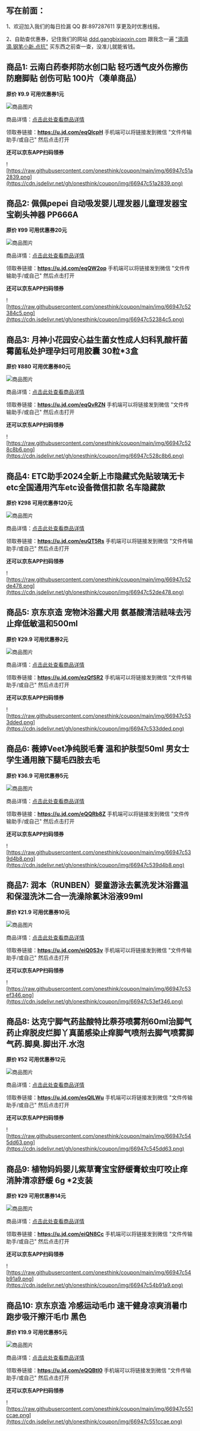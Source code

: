 ## 写在前面：

1、欢迎加入我们的每日捡漏 QQ 群:897287611 享更及时优惠线报。

2、自助查优惠券，记住我们的网站 [ddd.gangbixiaoxin.com](https://ddd.gangbixiaoxin.com) 跟我念一遍 ["滴滴滴.钢笔小新.点抗"](https://ddd.gangbixiaoxin.com) 买东西之前查一查，没准儿就能省钱。

## 商品1: 云南白药泰邦防水创口贴  轻巧透气皮外伤擦伤防磨脚贴 创伤可贴 100片（凑单商品）

**原价 ¥9.9 可用优惠券1元**

![商品图片](http://img14.360buyimg.com/n1/jfs/t1/243075/2/13793/140840/6683922bF3b79b4bc/b9a74cf50696e56e.jpg)

商品详情：[点击此处查看商品详情](https://union-click.jd.com/jdc?e=1003156031&amp;p=JF8BAa8JK1olXwIDVFpZDkoTBl8IGloUXA4HUltYAUInRzBQRQQlBENHFRxWFlVMWzBeTA9KQl1XSwwDVFVPRjtUBAJQAVsMFgQZBCliRwlXRT5RDQ9VUhcKWCJjAjxXfBl-LmgANDgIfSBCRiZ2UyMUNHt7LwlKSEdjeh9tbChyAnFrBjcpe0tLexpvYjlMJQRiDFYkahJ_RxtDYz13FAdJNCxUWC9kf21reVJwP1x2USk0VThsYAxLbARHOH9xIwEqUjxKVhZJRT9NWW1iVS4CcDJjYRtrfAVhNHJnIz02X3tNdz9PRztgD2VpDFwUdwBDaz1_TjtlUQoyVW5eCUsQCmkPHVIQbTYCVG4fZpKnqLuFso290d--yonikZ-fjV8JK1sTXgYDVVhdD0kVB244G1MSbdGv7IvXuZ6furuWk4ys-tOL6IrDgHsnM2w4G1oUXwYGU19fCHsnA2w4GGtLMwdRU1sJCU8ebTJARwgcDQdHOlZdCUsSBWgAK1kUXAQAZG5taj5TZTBWfh9FVFEEHQkNYT8WUDBvWTBmMwRiMgsoYx5SShFAY1p8IH95A25dOA)

领取券链接：**https://u.jd.com/eqQlcpH** 手机端可以将链接发到微信 "文件传输助手/或自己" 然后点击打开

**还可以京东APP扫码领券**

![https://raw.githubusercontent.com/onesthink/coupon/main/img/66947c51a2839.png](https://cdn.jsdelivr.net/gh/onesthink/coupon/img/66947c51a2839.png)

## 商品2: 佩佩pepei 自动吸发婴儿理发器儿童理发器宝宝剃头神器 PP666A

**原价 ¥99 可用优惠券20元**

![商品图片](http://img14.360buyimg.com/n1/jfs/t1/107176/12/40785/62452/662316c6F70b094ce/1425b235d38f5e58.jpg)

商品详情：[点击此处查看商品详情](https://union-click.jd.com/jdc?e=1003156031&amp;p=JF8BAawJK1olXwIDV15eAE0XBF8IGloUXQABV1xYCkInRzBQRQQlBENHFRxWFlVMWzBeTA9KQl1XSwwDVFVPRjtUBAJQAVsMFgQZBChHWTJVZghXAHRlKwYAcU92RCQIbwNXWmgAKj8nWD9gaw5_TCJ0PwBiLwhKSEdjeh9tbCh2HHIALD4peyBLexpseDlMPQRiDFc6ahJFRxt9YzJ3XFRJNyxUai9ke21rU1JyP18CFygkYBtsYAxLbARpO3JbNxopbDxKVhZJRT9NHG1lVVsDcDJjYRt7UgRhNHprIxcmX3tfBghVcw5lOGV8JiweU09tAWxpYBxlUQoyVW5eCUsQCmkPHVIQbTYCVG4LZksWAm4KH18UWgNsAhUVSnsWM28OGFsUXAACU1tbCUonA2cPK4y45dOI5YvVsZ-Ji7ixvI6c4dKc3G5tOEgnA24JGVsRWgcAVG5tCEgnAF9WdVpGWwUGV1xVZhZfXzwBSFgUMw4CVVZVAU8WM20JGlkXbTYyNw4HVRZqUC1VaTxqBVt7UD8aQ0tjWy0PdVlrPHxSICk1aTxAeg5qHTtuCzYCZA)

领取券链接：**https://u.jd.com/eqQW2op** 手机端可以将链接发到微信 "文件传输助手/或自己" 然后点击打开

**还可以京东APP扫码领券**

![https://raw.githubusercontent.com/onesthink/coupon/main/img/66947c52384c5.png](https://cdn.jsdelivr.net/gh/onesthink/coupon/img/66947c52384c5.png)

## 商品3: 月神小花园安心益生菌女性成人妇科乳酸杆菌霉菌私处护理孕妇可用胶囊 30粒*3盒

**原价 ¥880 可用优惠券80元**

![商品图片](http://img14.360buyimg.com/n1/jfs/t1/228306/35/20865/109900/66925fcfFb174b4ad/51584cbb1c9d5fe1.png)

商品详情：[点击此处查看商品详情](https://union-click.jd.com/jdc?e=1003156031&amp;p=JF8BAacJK1olXwIDVVxdAU8RA18IGloUXgQAVF9fDkonRzBQRQQlBENHFRxWFlVMWzBeTA9KQl1XSwwDVFVPRjtUBAJQAVsMFgQZBE12AzsLeS1sW39fHBtUUQpKBDILHwt2W2gAEw04aRVzBDd8cF5XFUVhJxpKSEdjeh9tbChAGHJdIDsqQTBTexpvazlMIQRhNlc_ahIWRxttYz13FGJJNxZUbS9jd21-eVJwP19XFigvfzlsYAxLbTJHOnJbIwApfDxKVhZWQSwXBHl2VBgDcDJjYRtrcBtiAlxnLT0mX3tTfQZNRT9FBmNrHCtfWABxWwxXUlp1UQoyVW5eCUsQCmkPHVIQbTYCVG4LZksWAm4IEl8cWgQyVW5dDkgXAm4OG1wSVQUDZF5VD3vArtfdkerA1b_WytaKsezCitPchdMlbTYBZF5cCUkXB2gJGVslbQYBZF1tViUWUGkLG18SXGhfHAIOARlUQQEAG1sXWAUEVm5fCUoVAV84K110XVIBNigkDjJKSyoBQhpIWlsBUA4-DiUVRDxtegVxWl52P1sfQAh0cCs4G2s)

领取券链接：**https://u.jd.com/eqQvRZN** 手机端可以将链接发到微信 "文件传输助手/或自己" 然后点击打开

**还可以京东APP扫码领券**

![https://raw.githubusercontent.com/onesthink/coupon/main/img/66947c528c8b6.png](https://cdn.jsdelivr.net/gh/onesthink/coupon/img/66947c528c8b6.png)

## 商品4: ETC助手2024全新上市隐藏式免贴玻璃无卡etc全国通用汽车etc设备微信扣款 名车隐藏款

**原价 ¥298 可用优惠券120元**

![商品图片](http://img14.360buyimg.com/n1/jfs/t1/249253/21/12346/58828/6674ec46F0a043dc1/bf19c60da7ff28a8.png)

商品详情：[点击此处查看商品详情](https://union-click.jd.com/jdc?e=1003156031&amp;p=JF8BAdMJK1olXwIDVV1VCkgRAl8IGloTXw8KUFtdDEoTCl9MRANLAjZbERscSkAJHTRQRA1CCVkdDwtCWhVLHTdNTwcKBENeCVAfUg8bRyQMG1wVHQNGNR9YTz5VYBluWjpgXXF_OlwKXj1cRC9OTR0XNWV5LxcEf1xXDxtxaz5hFG1eIic5YTx0cCt_Yg1NOWVQEik_Ui91SilObABmKmFbVRc-ekthYSZ4WztnAHVgHS4bfiJodRZ7TgxhJGJmIy0ITDxuWTxzfCcTOE5hIjkCViNFZRNbbBJ2AnJrDg0qQQJXdAZ0cjhcCFliVgw7cTh8Qgxxbwt2XGVcIBYlYT9lYDN_ci9yKk8CFSo0eBMnaCdPAQVnW1pnIjhbTylzZQpRfkUcGwoOZF9tC0oXBGYOHF0cWDYyVF5tSSUXAW8LE18dWzYDZF5bC0sWAmkIHFIcVAIyVFZaOJy6u7qCqo6d5NKc3Inkr56ev7uWk2slbQUyVF9cCksTBG4KG2slXQUyV24DZkpEC28LHwwVM1tKCA1UXBtMbWcIGloVXgIAZFxcCUkVM184XxARXQECFFsZaQoSRBpKeC1zHGd3VCkgZklAVRlDXBtTC0AAPD0mcwJOdF8IKw)

领取券链接：**https://u.jd.com/euQT5Rs** 手机端可以将链接发到微信 "文件传输助手/或自己" 然后点击打开

**还可以京东APP扫码领券**

![https://raw.githubusercontent.com/onesthink/coupon/main/img/66947c52de478.png](https://cdn.jsdelivr.net/gh/onesthink/coupon/img/66947c52de478.png)

## 商品5: 京东京造 宠物沐浴露犬用 氨基酸清洁祛味去污止痒低敏温和500ml

**原价 ¥29.9 可用优惠券2元**

![商品图片](http://img14.360buyimg.com/n1/jfs/t1/195653/15/44276/124932/66287358F2af9ceeb/2f7f292010e12ff4.png)

商品详情：[点击此处查看商品详情](https://union-click.jd.com/jdc?e=1003156031&amp;p=JF8BAacJK1olXwIDV15eCUgWB18IGloUWQMAXVdVAUsnRzBQRQQlBENHFRxWFlVMWzBeTA9KQl1XSwwDVFVPRjtUBAJQAVsMFgQZBDhoQARXaztdC35GEAtbWBlfZzZ9GCYSBmgAISkNdywQZD9wQTh2X1ZpUhpKSEdjeh9tbChmHXJdAg0ka0tQexpvaTlPNQR0NlYtahJrRxtDYCt3FG5JNxZUbS9kY21oaVJzP1xhFCkCaClsYAxLbARpOHJbMwIpUjxKVhZJRT9NImd1VFYCcDJjZhtrbAViX25lIBc6X3txWxZ2ZyReH2ZHUyE-ehYTXxp7biRDUQoyVW5eCUsQCmkPHVIQbTYCVG4LZksWAm4JE1wSXAUyVW5dDkgXAm4OG10VWw4FZF5VD3vArtfdkerA1b_WytaKsezCitPchdMlbTYBZF5cCUkXB2gJGVslbQYBZF1tViUWUGkLT1NACGhfHAIOAR1MUAEAG1sWWAMKXW5fCUoVAV84KyhqHm1dJD4VXjNTRzoOSwldOV93VyNaUyUVdhhYZDwSOlZ6Dj0-Cht8BSs4G2s)

领取券链接：**https://u.jd.com/ezQfSR2** 手机端可以将链接发到微信 "文件传输助手/或自己" 然后点击打开

**还可以京东APP扫码领券**

![https://raw.githubusercontent.com/onesthink/coupon/main/img/66947c533dded.png](https://cdn.jsdelivr.net/gh/onesthink/coupon/img/66947c533dded.png)

## 商品6: 薇婷Veet净纯脱毛膏 温和护肤型50ml 男女士学生通用腋下腿毛四肢去毛

**原价 ¥36.9 可用优惠券5元**

![商品图片](http://img14.360buyimg.com/n1/jfs/t1/226930/20/21823/88649/668ca5aaF9b2468ac/a2f9f39bae35d8c6.jpg)

商品详情：[点击此处查看商品详情](https://union-click.jd.com/jdc?e=1003156031&amp;p=JF8BAacJK1olXwIDVl1cAU0eBV8IGloUXA4DUFpVDkMnRzBQRQQlBENHFRxWFlVMWzBeTA9KQl1XSwwDVFVPRjtUBAJQAVsMFgQZBBJRXRtxfAtpHQVqLSAbbkNrSz9AfDxtNWgAERYqTg1gAhdgfQVeBV95FxZKSEdjeh9tbChyAnJrMDgkazBIexpseTlMKQRiHFYqahJFRxtDYC13FHJJIyxUWy9jd21_eVJ2P1xXCyoVczhsYAxLbTJhDnFhJx8rbDxKVhZJWDhnNnF7M1cZcDJjZhtrZAViX3JmIwcIX3thXAhtTgFOK2YLLl81CExOZW0OEyx1UQoyVW5eCUsQCmkPHVIQbTYCVG4LZksWAm4JGlgSVQcyVW5dDkgXAm4OG10QWAMLZF5VD3vArtfdkerA1b_WytaKsezCitPchdMlbTYBZF5cCUkXB2gJGVslbQYBZF1tViUWUGgNT1oRWmhfHAIOARNKBQEAG1oWWAYHUG5fCUoVAV84KwJTA3J7Mw4hSEh_ehFOfVNpFVZKMzklYCUVRid_XR1iXH5qMgAWUBJsQCc4G2s)

领取券链接：**https://u.jd.com/eQQRb8Z** 手机端可以将链接发到微信 "文件传输助手/或自己" 然后点击打开

**还可以京东APP扫码领券**

![https://raw.githubusercontent.com/onesthink/coupon/main/img/66947c539d4b8.png](https://cdn.jsdelivr.net/gh/onesthink/coupon/img/66947c539d4b8.png)

## 商品7: 润本（RUNBEN）婴童游泳去氯洗发沐浴露温和保湿洗沐二合一洗澡除氯沐浴液99ml

**原价 ¥21.9 可用优惠券10元**

![商品图片](http://img14.360buyimg.com/n1/jfs/t1/239169/17/8961/97859/664abef5Fc27c3ce8/74a28f8b8a3549da.jpg)

商品详情：[点击此处查看商品详情](https://union-click.jd.com/jdc?e=1003156031&amp;p=JF8BAbUJK1olXwIDVFlZD0wRB18IGloUXAADVVheDEknRzBQRQQlBENHFRxWFlVMWzBeTA9KQl1XSwwDVFVPRjtUBAJQAVsMFgQZBBNyZyxuZCNvA2R3ETtaUS5CADlaWT5gB2gAAQlYbQBVWTxqeglLJFl3CgFKSEdjeh9tbChyHHJrJDoqUThSexpseDlPKQR2JlcNahIWRwx9YzJ3XHpJICxUWy9kc21-eVJzP1xqUSo0bzlsYAxLbTJxPX9hNwArfDxKVhZJWDhsOm1gMyEBcDJjZhtrYB5hX1BmIwcIX3tqXxFwRg5IKmRwBBZDUE10UB92RltlUQoyVW5eCUsQCmkPHVIQbTYCVG4fZpyQlLilhoO1x9CM8YfYgZy-obmgl4Ku3zYDZF5bC0sWAmkIHVISVAYyVFZaOJy6u7qCqo6d5NKc3Inkr56ev7uWk2slbQUyVF9cCksTBG4KG2slXQUyV24DZkpEBW0IHlwSM1tKCA1UVQ9WbWcJE1kRWw4LZFxcCUkVM184Qz5xHmB9LCQDaj5SZmhRfg4WC1RAMSsHZklCVGptUBlPDmRjBgAkVz5JXF8IKw)

领取券链接：**https://u.jd.com/eiQ0S3v** 手机端可以将链接发到微信 "文件传输助手/或自己" 然后点击打开

**还可以京东APP扫码领券**

![https://raw.githubusercontent.com/onesthink/coupon/main/img/66947c53ef346.png](https://cdn.jsdelivr.net/gh/onesthink/coupon/img/66947c53ef346.png)

## 商品8: 达克宁脚气药盐酸特比萘芬喷雾剂60ml治脚气药止痒脱皮烂脚丫真菌感染止痒脚气喷剂去脚气喷雾脚气药.脚臭.脚出汗.水泡

**原价 ¥52 可用优惠券12元**

![商品图片](http://img14.360buyimg.com/n1/jfs/t1/244635/2/13860/131774/6683c6cfFd28a387e/8f749cdac4647f24.jpg)

商品详情：[点击此处查看商品详情](https://union-click.jd.com/jdc?e=1003156031&amp;p=JF8BAakJK1olXwMKXF9YDU4XBl8IGloUXAACV1xVDUsnRzBQRQQlBENHFRxWFlVMWzBeTA9KQl1XSwwDVFVPRjtUBAJQAVsMFgQZBDxjdRoOGiIdNGVSJl1dWwNedxZPUAd1IGgAMy00fA0ffC0BHyZRXmBiV15KSEdjeh9tbChyHHJ7LD4kazxQexpvbDlMKQR2Nlc-ahJrRxt9YC13XHZJNBZUby9jf21rU1NjP1x2UykCfChsYAxLbARpDnJhVAEpCTxKVhZWQSxeImFnVQBacDJjYRtrfBxjJHpSLT0mX3sUXxMNQC5uImV7Lj0GQAxRVydtbSNlUQoyVW5eCUsQCmkPHVIQbTYCVG4OZhdJRrupvY6c7dKm7G5cOEsRAG8JGl0VVAYGVF1tCEMQM7ilo46f7NOK7YrDgJyupLqBp4-L1TYyZF1tCEoWAW8MHFoXXTYyVF1tC3tJbW5bHVMWCFMAOgMVVBgeXW9cdVMVXA4HUV1bOEkWAm0KK2slKnJ0IVhccUN-YD96GFtGFU92LRkWVCtqbW1vaDJhGw59FldZdQ8UZQ8LG2sVbQ)

领取券链接：**https://u.jd.com/esQlLWu** 手机端可以将链接发到微信 "文件传输助手/或自己" 然后点击打开

**还可以京东APP扫码领券**

![https://raw.githubusercontent.com/onesthink/coupon/main/img/66947c545dd63.png](https://cdn.jsdelivr.net/gh/onesthink/coupon/img/66947c545dd63.png)

## 商品9: 植物妈妈婴儿紫草膏宝宝舒缓膏蚊虫叮咬止痒消肿清凉舒缓 6g *2支装

**原价 ¥29 可用优惠券14元**

![商品图片](http://img14.360buyimg.com/n1/jfs/t1/221575/39/39334/135871/661e454eFe1e0ca02/cd633331c65b0e65.jpg)

商品详情：[点击此处查看商品详情](https://union-click.jd.com/jdc?e=1003156031&amp;p=JF8BAacJK1olXwIDVl5bAEgUCl8IGloUXAADV1xbC0knRzBQRQQlBENHFRxWFlVMWzBeTA9KQl1XSwwDVFVPRjtUBAJQAVsMFgQZBAJfVBQIH1JWK1hFDygkDgByZDNbaAtcHWgAU1sYQBgfdS17HCd1OUFYCQlKSEdjeh9tbChyHHJrLD4pQR5SexpseDlMKQR2HFc_ahFFRxhtYz13FEBJNAZVcS9jUW18U1J1P19lCj4Vdz1sYAxLbTJDOHFbPwIqCTxKVhZJRT0XBFZiMAMecDJjYRtrcBtjNFxlIxcmX3sSByl1eSRDKmR9IjVeDA8VY3VUfxplUQoyVW5eCUsQCmkPHVIQbTYCVG4LZksWAm4KGlscVQMyVW5dDkgXAm4OG1IXXAMEZF5VD3vArtfdkerA1b_WytaKsezCitPchdMlbTYBZF5cCUkXB2gJGVslbQYBZF1tViUWUGkLT1NACGhfHAIOAQoRRQEAG1sWWQMEU25fCUoVAV84KxJdCn0CUFcefhVQWBlxHRBwOlpRJw4USCUVBGpNUwgdK0RxUyI9bAxNXjg4G2s)

领取券链接：**https://u.jd.com/eiQN8Cc** 手机端可以将链接发到微信 "文件传输助手/或自己" 然后点击打开

**还可以京东APP扫码领券**

![https://raw.githubusercontent.com/onesthink/coupon/main/img/66947c54b91a9.png](https://cdn.jsdelivr.net/gh/onesthink/coupon/img/66947c54b91a9.png)

## 商品10: 京东京造 冷感运动毛巾 速干健身凉爽消暑巾 跑步吸汗擦汗毛巾 黑色

**原价 ¥19.9 可用优惠券5元**

![商品图片](http://img14.360buyimg.com/n1/jfs/t1/241801/22/11706/96148/6673ddc0Fbdac0095/c6e7b14c09b90262.png)

商品详情：[点击此处查看商品详情](https://union-click.jd.com/jdc?e=1003156031&amp;p=JF8BAakJK1olXwIDV15eAEsfB18IGloUXQAAXFpcAUonRzBQRQQlBENHFRxWFlVMWzBeTA9KQl1XSwwDVFVPRjtUBAJQAVsMFgQZBC4VU2xRaCleHE5WVCQ9XzxFcxJ7Ww8WWmgAVD5aCgNuUSdbTwdPC3lwFh5KSEdjeh9tbCh2HHJdDjgqe0tTexpsfTlPIQR0NlYqahJzRxhDYz93XGZJIyxUbC9jc21-eVJ3P19EQF0qfzJzYBRreBhiAnpnIAc6VD1jdDJdYgVPKk19MzwpYE5vehttbzhiA3EAPDkpezRAM2tLUgwQKlBwNCsJABBKeQl4TAVMLXYOWG5cOEgWA2gBHVwTVAMyZF5dOB15A24JGlodWgEDV25cOEsRAG8JGl0VVAMHUlltCEMQM7ilo46f7NOK7YrDgJyupLqBp4-L1TYyZF1tCEoWAW8MHFoXXTYyVF1tC3tJbW5bElxBWQZVOgMVVBgeQzxSdVMUVA8AUV1aOEkWAm0KK2slOARSVwcuegBWSzsIYTtCKlRyKS0dXEgQbW0Ie1wXFX9QHA0JVBFBfB1KW2sVbQ)

领取券链接：**https://u.jd.com/eQQBtI0** 手机端可以将链接发到微信 "文件传输助手/或自己" 然后点击打开

**还可以京东APP扫码领券**

![https://raw.githubusercontent.com/onesthink/coupon/main/img/66947c551ccae.png](https://cdn.jsdelivr.net/gh/onesthink/coupon/img/66947c551ccae.png)

